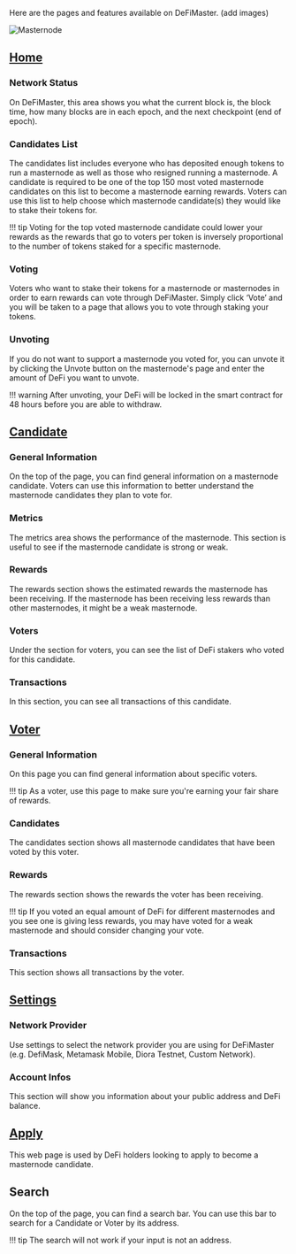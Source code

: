 Here are the pages and features available on DeFiMaster. (add images)

![Masternode](/assets/masternode.jpg)


## [Home](https://DeFimaster.net/)
### Network Status
On DeFiMaster, this area shows you what the current block is, the block time, how many blocks are in each epoch, and the next checkpoint (end of epoch).


### Candidates List
The candidates list includes everyone who has deposited enough tokens to run a masternode as well as those who resigned running a masternode.
A candidate is required to be one of the top 150 most voted masternode candidates on this list to become a masternode earning rewards.
Voters can use this list to help choose which masternode candidate(s) they would like to stake their tokens for.

!!! tip
    Voting for the top voted masternode candidate could lower your rewards as the rewards that go to voters per token is inversely proportional to the number of tokens staked for a specific masternode.


### Voting
Voters who want to stake their tokens for a masternode or masternodes in order to earn rewards can vote through DeFiMaster.
Simply click ‘Vote’ and you will be taken to a page that allows you to vote through staking your tokens.


### Unvoting
If you do not want to support a masternode you voted for, you can unvote it by clicking the Unvote button on the masternode's page and enter the amount of DeFi you want to unvote.

!!! warning
    After unvoting, your DeFi will be locked in the smart contract for 48 hours before you are able to withdraw.


## [Candidate](https://defimaster.net/candidate/)
### General Information
On the top of the page, you can find general information on a masternode candidate.
Voters can use this information to better understand the masternode candidates they plan to vote for.


### Metrics
The metrics area shows the performance of the masternode.
This section is useful to see if the masternode candidate is strong or weak.


### Rewards
The rewards section shows the estimated rewards the masternode has been receiving.
If the masternode has been receiving less rewards than other masternodes, it might be a weak masternode.


### Voters
Under the section for voters, you can see the list of DeFi stakers who voted for this candidate.


### Transactions
In this section, you can see all transactions of this candidate.


## [Voter]()
### General Information
On this page you can find general information about specific voters.

!!! tip
    As a voter, use this page to make sure you're earning your fair share of rewards.


### Candidates
The candidates section shows all masternode candidates that have been voted by this voter.

### Rewards
The rewards section shows the rewards the voter has been receiving.

!!! tip
    If you voted an equal amount of DeFi for different masternodes and you see one is giving less rewards, you may have voted for a weak masternode and should consider changing your vote.


### Transactions
This section shows all transactions by the voter.


## [Settings]()
### Network Provider
Use settings to select the network provider you are using for DeFiMaster (e.g. DefiMask, Metamask Mobile, Diora Testnet, Custom Network).


### Account Infos
This section will show you information about your public address and DeFi balance.


## [Apply]()
This web page is used by DeFi holders looking to apply to become a masternode candidate.

## Search
On the top of the page, you can find a search bar.
You can use this bar to search for a Candidate or Voter by its address.

!!! tip
    The search will not work if your input is not an address.
